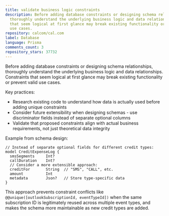 ```yaml
---
title: validate business logic constraints
description: Before adding database constraints or designing schema relationships,
  thoroughly understand the underlying business logic and data relationships. Constraints
  that seem logical at first glance may break existing functionality or prevent valid
  use cases.
repository: calcom/cal.com
label: Database
language: Prisma
comments_count: 3
repository_stars: 37732
---
```


Before adding database constraints or designing schema relationships, thoroughly understand the underlying business logic and data relationships. Constraints that seem logical at first glance may break existing functionality or prevent valid use cases.

Key practices:
- Research existing code to understand how data is actually used before adding unique constraints
- Consider future extensibility when designing schemas - use discriminator fields instead of separate optional columns
- Validate that proposed constraints align with actual business requirements, not just theoretical data integrity

Example from schema design:
```prisma
// Instead of separate optional fields for different credit types:
model CreditExpenseLog {
  smsSegments     Int?
  callDuration    Int?
  // Consider a more extensible approach:
  creditFor       String  // "SMS", "CALL", etc.
  amount          Int
  metadata        Json?   // Store type-specific data
}
```

This approach prevents constraint conflicts like `@@unique([outlookSubscriptionId, eventTypeId])` when the same subscription ID is legitimately reused across multiple event types, and makes the schema more maintainable as new credit types are added.